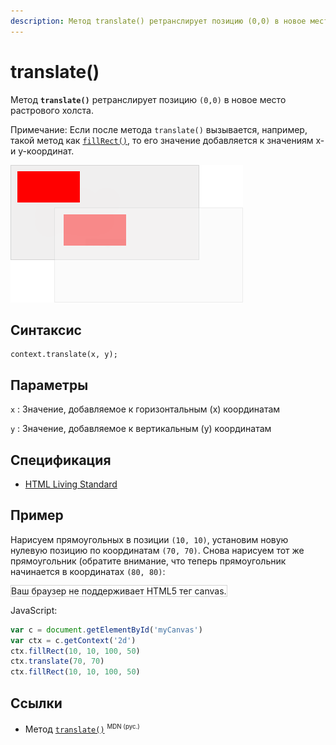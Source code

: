```yaml
---
description: Метод translate() ретранслирует позицию (0,0) в новое место растрового холста
---
```


# translate()

Метод **`translate()`** ретранслирует позицию `(0,0)` в новое место растрового холста.

Примечание: Если после метода `translate()` вызывается, например, такой метод как [`fillRect()`](fillrect.md), то его значение добавляется к значениям x- и y-координат.

![translate](translate.gif)

## Синтаксис

```
context.translate(x, y);
```

## Параметры

`x`
: Значение, добавляемое к горизонтальным (x) координатам

`y`
: Значение, добавляемое к вертикальным (y) координатам

## Спецификация

- [HTML Living Standard](https://html.spec.whatwg.org/multipage/canvas.html#dom-context-2d-translate)

## Пример

Нарисуем прямоугольных в позиции `(10, 10)`, установим новую нулевую позицию по координатам `(70, 70)`. Снова нарисуем тот же прямоугольник (обратите внимание, что теперь прямоугольник начинается в координатах `(80, 80)`:

<canvas id="myCanvas" width="300" height="150" style="border:1px solid #d3d3d3;background:#ffffff;">
Ваш браузер не поддерживает HTML5 тег canvas.
</canvas>
<script>
var c=document.getElementById("myCanvas");
var canvOK=1;
try {c.getContext("2d");}
catch (er) {canvOK=0;}
if (canvOK==1){
var ctx=c.getContext("2d");
ctx.fillRect(10,10,100,50);
ctx.translate(70,70);
ctx.fillRect(10,10,100,50);}
</script>

JavaScript:

```js
var c = document.getElementById('myCanvas')
var ctx = c.getContext('2d')
ctx.fillRect(10, 10, 100, 50)
ctx.translate(70, 70)
ctx.fillRect(10, 10, 100, 50)
```

## Ссылки

- Метод [`translate()`](https://developer.mozilla.org/en-US/docs/Web/API/CanvasRenderingContext2D/translate) <sup><small>MDN (рус.)</small></sup>
